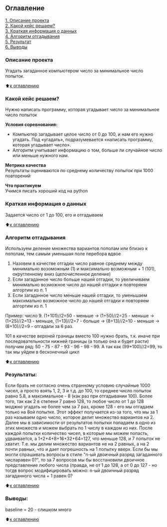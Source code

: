 ## Оглавление  
[1. Описание проекта](README.md#Описание-проекта)  
[2. Какой кейс решаем?](README.md#Какой-кейс-решаем)  
[3. Краткая информация о данных](README.md#Краткая-информация-о-данных)  
[4. Алгоритм отгадывания](README.md#Алгоритм-отгадывания)  
[5. Результат](README.md#Результат)    
[6. Выводы](README.md#Выводы) 

### Описание проекта    
Угадать загаданное компьютером число за минимальное число попыток.

:arrow_up:[к оглавлению](README.md#Оглавление)


### Какой кейс решаем?    
Нужно написать программу, которая угадывает число за минимальное число попыток

**Условия соревнования:**  
- Компьютер загадывает целое число от 0 до 100, и нам его нужно угадать. Под «угадать», подразумевается «написать программу, которая угадывает число».
- Алгоритм учитывает информацию о том, больше ли случайное число или меньше нужного нам.

**Метрика качества**     
Результаты оцениваются по среднему количеству попыток при 1000 повторений

**Что практикуем**     
Учимся писать хороший код на python


### Краткая информация о данных
Задается число от 1 до 100, его и отгадываем
  
:arrow_up:[к оглавлению](README.md#Оглавление)


### Алгоритм отгадывания
Используем деление множества вариантов пополам или близко к пополам, тем самым уменьшая поле перебора вдвое
1. Назовем в качестве отгадки число равное среднему между минимально возоможным (1) и максимально возможным + 1 (101), округленному вниз (целочисленное деление)
2. Если загаданное число больше нашей отгадки, то увеличиваем минимально возможное число до нашей отгадки и повторяем алгортим из п. 1
3. Если загаданное число меньше нашей отгадки, то уменьшаем максимально возможное число до нашей отгадки и повторяем алгортим из п. 1

Пример: число 9.
(1+101)//2=50 - меньше -> (1+50)//2=25 - меньше -> (1+25)//2=13 - меньше, (1+13)//2=7 - больше -> (8+13)//2=10 - меньше -> (8+10)//2=9 - отгадали за 6 раз.

101 в качестве верхней границы вместо 100 нужно брать, т.к. иначе при последовательности нижней границы (а только она и будет расти) получим ряд: 50 - 75 - 87 - 93 - 96 - 98 - 99. А так как (99+100)//2=99, то так мы уйдем в бесконечный цикл

:arrow_up:[к оглавлению](README.md#Оглавление)


### Результаты:  
Если брать не согласно очень странному условию случайные 1000 чисел, а просто взять 1, 2, 3 и т.д. до 100, то среднее число попыток равно 5.8, а максимальное - 8 (как раз при отгадывании 100). Более того, так как 2 в степени 7 равно 128, то любое число от 1 до 128 моджно угадать не более чем за 7 раз, кроме 128 - его мы отгадаем только на 8ой попытке.
Этот эффект получается из-за того, что мы за 1 раз называем одно число, которое делит множество вариантов на 2. Далее мы в зависимости от результатов попытки попадаем в одно из этих множеств и можем выбрать по 1 числу в каждом из них. После каждой попытки количество чисел, в которые мы можем попасть, удваивается, а 1+2+4+8+16+32+64=127, что меньше 128, и 7 попыток не хватит. Т.е. мы делим множество вариантов не на 2 равных, а на 2 почти равных, что и дает погрешность на 1 попытку вверх. Если бы мы могли спрашивать вопросы в стиле "n-ый двоичный разряд загаданного числаравен 0?", то за 7 вопросов мы бы восстановили двоичное представление любого числа (правда, не от 1 до 128, а от 0 до 127 - но тогдв вопрос модифицировать можно: n-ый двоичный разряд загаданного числа + 1 равен 0?

:arrow_up:[к оглавлению](README.md#Оглавление)


### Выводы:  
baseline = 20 - слишком много

:arrow_up:[к оглавлению](README.md#Оглавление)